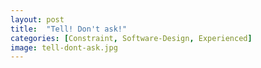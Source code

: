 ```yaml
---
layout: post
title:  "Tell! Don't ask!"
categories: [Constraint, Software-Design, Experienced]
image: tell-dont-ask.jpg
---
```


